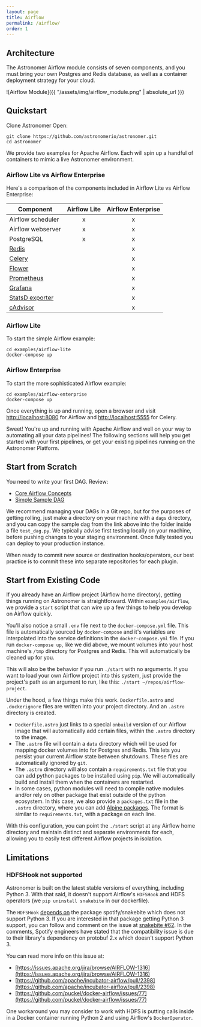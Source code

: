 ```yaml
---
layout: page
title: Airflow
permalink: /airflow/
order: 1
---
```


## Architecture

The Astronomer Airflow module consists of seven components, and you must bring
your own Postgres and Redis database, as well as a container deployment strategy
for your cloud.

![Airflow Module]({{ "/assets/img/airflow_module.png" | absolute_url }})

## Quickstart

Clone Astronomer Open:

```
git clone https://github.com/astronomerio/astronomer.git
cd astronomer
```

We provide two examples for Apache Airflow.  Each will spin up a handful of containers to mimic a live Astronomer environment.

### Airflow Lite vs Airflow Enterprise

Here's a comparison of the components included in Airflow Lite vs Airflow Enterprise:

| Component                 | Airflow Lite | Airflow Enterprise |
|---------------------------|:------------:|:------------------:|
| Airflow scheduler         | x            | x                  |
| Airflow webserver         | x            | x                  |
| PostgreSQL                | x            | x                  |
| [Redis][redis]            |              | x                  |
| [Celery][celery]          |              | x                  |
| [Flower][flower]          |              | x                  |
| [Prometheus][prometheus]  |              | x                  |
| [Grafana][grafana]        |              | x                  |
| [StatsD exporter][statsd] |              | x                  |
| [cAdvisor][cadvisor]      |              | x                  |

[redis]: https://redis.io/
[celery]: http://www.celeryproject.org/
[flower]: http://flower.readthedocs.io/en/latest/
[grafana]: https://grafana.com
[prometheus]: https://prometheus.io
[cadvisor]: https://github.com/google/cadvisor
[statsd]: https://github.com/prometheus/statsd_exporter

### Airflow Lite

To start the simple Airflow example:

```
cd examples/airflow-lite
docker-compose up
```

### Airflow Enterprise

To start the more sophisticated Airflow example:

```
cd examples/airflow-enterprise
docker-compose up
```

Once everything is up and running, open a browser and visit <http://localhost:8080> for Airflow and <http://localhost:5555> for Celery.

Sweet! You're up and running with Apache Airflow and well on your way to
automating all your data pipelines! The following sections will help you get
started with your first pipelines, or get your existing pipelines running on
the Astronomer Platform.

## Start from Scratch

You need to write your first DAG. Review:

* [Core Airflow Concepts](https://docs.astronomer.io/v2/apache_airflow/tutorial/core-airflow-concepts.html)
* [Simple Sample DAG](https://docs.astronomer.io/v2/apache_airflow/tutorial/sample-dag.html)

We recommend managing your DAGs in a Git repo, but for the purposes of getting
rolling, just make a directory on your machine with a `dags` directory, and you
can copy the sample dag from the link above into the folder inside a file
`test_dag.py`. We typically advise first testing locally on your machine, before
pushing changes to your staging environment. Once fully tested you can deploy
to your production instance.

When ready to commit new source or destination hooks/operators, our best
practice is to commit these into separate repositories for each plugin.

## Start from Existing Code

If you already have an Airflow project (Airflow home directory), getting things
running on Astronomer is straightforward. Within `examples/airflow`, we provide
a `start` script that can wire up a few things to help you develop on Airflow
quickly.

You'll also notice a small `.env` file next to the `docker-compose.yml` file.
This file is automatically sourced by `docker-compose` and it's variables are
interpolated into the service definitions in the `docker-compose.yml` file. If
you run `docker-compose up`, like we did above, we mount volumes into your host
machine's `/tmp` directory for Postgres and Redis. This will automatically be
cleaned up for you.

This will also be the behavior if you run `./start` with no arguments. If you
want to load your own Airflow project into this system, just provide the
project's path as an argument to run, like this:
`./start ~/repos/airflow-project`.

Under the hood, a few things make this work. `Dockerfile.astro` and
`.dockerignore` files are written into your project directory. And an `.astro`
directory is created.

* `Dockerfile.astro` just links to a special `onbuild` version of our Airflow
  image that will automatically add certain files, within the `.astro` directory
  to the image.
* The `.astro` file will contain a `data` directory which will be used for
  mapping docker volumes into for Postgres and Redis. This lets you persist
  your current Airflow state between shutdowns. These files are automatically
  ignored by `git`.
* The `.astro` directory will also contain a `requirements.txt` file that you
  can add python packages to be installed using `pip`. We will automatically build
  and install them when the containers are restarted.
* In some cases, python modules will need to compile native modules and/or rely
  on other package that exist outside of the python ecosystem. In this case, we
  also provide a `packages.txt` file in the `.astro` directory, where you can add
  [Alpine packages](https://pkgs.alpinelinux.org/packages). The format is similar
  to `requirements.txt`, with a package on each line.

With this configuration, you can point the `./start` script at any Airflow home
directory and maintain distinct and separate environments for each, allowing you
to easily test different Airflow projects in isolation.

## Limitations

### HDFSHook not supported

Astronomer is built on the latest stable versions of everything, including
Python 3. With that said, it doesn't support Airflow's `HDFSHook` and HDFS
operators (we `pip uninstall snakebite` in our dockerfile).

The `HDFSHook`
[depends on](https://github.com/apache/incubator-airflow/blob/b75367bb572e8bbfc1bfd539fbb34a76a5ed484d/setup.py#L129)
the package spotify/snakebite which does not support Python 3. If you are
interested in that package getting Python 3 support, you can follow and
comment on the issue at
[snakebite #62](https://github.com/spotify/snakebite/issues/62). In the
comments, Spotify engineers have stated that the compatibility issue is due to
their library's dependency on protobuf 2.x which doesn't support Python 3.

You can read more info on this issue at:

* [https://issues.apache.org/jira/browse/AIRFLOW-1316](https://issues.apache.org/jira/browse/AIRFLOW-1316)
* [https://github.com/apache/incubator-airflow/pull/2398](https://github.com/apache/incubator-airflow/pull/2398)
* [https://github.com/puckel/docker-airflow/issues/77](https://github.com/puckel/docker-airflow/issues/77)

One workaround you may consider to work with HDFS is putting calls inside in a
Docker container running Python 2 and using Airflow's `DockerOperator`.
